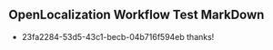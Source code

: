 ## OpenLocalization Workflow Test MarkDown
* 23fa2284-53d5-43c1-becb-04b716f594eb 
thanks!<!--HONumber=Mar16_HO1-->

